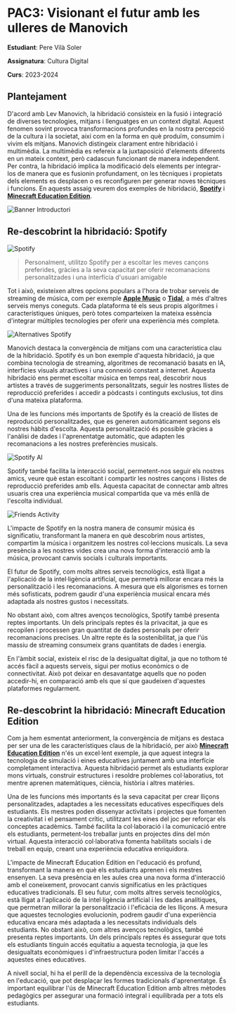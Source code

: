 # PAC3: Visionant el futur amb les ulleres de Manovich

**Estudiant**: Pere Vilà Soler

**Assignatura**: Cultura Digital

**Curs**: 2023-2024

## Plantejament

D'acord amb Lev Manovich, la hibridació consisteix en la fusió i integració de diverses tecnologies, mitjans i llenguatges en un context digital. Aquest fenomen sovint provoca transformacions profundes en la nostra percepció de la cultura i la societat, així com en la forma en què produïm, consumim i vivim els mitjans. Manovich distingeix clarament entre hibridació i multimèdia. La multimèdia es refereix a la juxtaposició d'elements diferents en un mateix context, però cadascun funcionant de manera independent. Per contra, la hibridació implica la modificació dels elements per integrar-los de manera que es fusionin profundament, on les tècniques i propietats dels elements es desplacen o es reconfiguren per generar noves tècniques i funcions. En aquests assaig veurem dos exemples de hibridació, [**Spotify**](https://open.spotify.com/intl-es) i [**Minecraft Education Edition**](https://education.minecraft.net/es-es).

![Banner Introductori](https://github.com/PereVilaSoler/PAC3_Manovich_Reloaded_Pere_Vil-/assets/170944895/c3cb10c7-9102-44e0-a05b-33e11e2d4bb6)

## Re-descobrint la hibridació: Spotify

![Spotify](https://github.com/PereVilaSoler/PAC3_Manovich_Reloaded_Pere_Vil-/assets/170944895/7cfc7aba-5ec2-4341-a983-d78b67676304)

> Personalment, utilitzo Spotify per a escoltar les meves cançons preferides, gràcies a la seva capacitat per oferir recomanacions personalitzades i una interfícia d'usuari amigable

Tot i això, existeixen altres opcions populars a l'hora de trobar serveis de streaming de música, com per exemple [**Apple Music**](https://music.apple.com/es/browse) o [**Tidal**](https://tidal.com/), a més d'altres serveis menys coneguts. Cada plataforma té els seus propis algoritmes i característiques úniques, però totes comparteixen la mateixa essència d'integrar múltiples tecnologies per oferir una experiència més completa.

![Alternatives Spotify](https://github.com/PereVilaSoler/PAC3_Manovich_Reloaded_Pere_Vil-/assets/170944895/288659a3-4bf1-4d9a-8845-cfd4befc0611)

Manovich destaca la convergència de mitjans com una característica clau de la hibridació. Spotify és un bon exemple d'aquesta hibridació, ja que combina tecnologia de streaming, algoritmes de recomanació basats en IA, interfícies visuals atractives i una connexió constant a internet. Aquesta hibridació ens permet escoltar música en temps real, descobrir nous artistes a través de suggeriments personalitzats, seguir les nostres llistes de reproducció preferides i accedir a pòdcasts i continguts exclusius, tot dins d'una mateixa plataforma.

Una de les funcions més importants de Spotify és la creació de llistes de reproducció personalitzades, que es generen automàticament segons els nostres hàbits d'escolta. Aquesta personalització és possible gràcies a l'anàlisi de dades i l'aprenentatge automàtic, que adapten les recomanacions a les nostres preferències musicals.

![Spotify AI](https://github.com/PereVilaSoler/PAC3_Manovich_Reloaded_Pere_Vil-/assets/170944895/d306e309-582f-4e57-ad11-7e0ee0c19374)

Spotify també facilita la interacció social, permetent-nos seguir els nostres amics, veure què estan escoltant i compartir les nostres cançons i llistes de reproducció preferides amb ells. Aquesta capacitat de connectar amb altres usuaris crea una experiència musical compartida que va més enllà de l'escolta individual.

![Friends Activity](https://github.com/PereVilaSoler/PAC3_Manovich_Reloaded_Pere_Vil-/assets/170944895/eeddf489-752b-4cd7-839c-1932fe8b9032)

L'impacte de Spotify en la nostra manera de consumir música és significatiu, transformant la manera en què descobrim nous artistes, compartim la música i organitzem les nostres col·leccions musicals. La seva presència a les nostres vides crea una nova forma d'interacció amb la música, provocant canvis socials i culturals importants.

El futur de Spotify, com molts altres serveis tecnològics, està lligat a l'aplicació de la intel·ligència artificial, que permetrà millorar encara més la personalització i les recomanacions. A mesura que els algorismes es tornen més sofisticats, podrem gaudir d'una experiència musical encara més adaptada als nostres gustos i necessitats.

No obstant això, com altres avenços tecnològics, Spotify també presenta reptes importants. Un dels principals reptes és la privacitat, ja que es recopilen i processen gran quantitat de dades personals per oferir recomanacions precises. Un altre repte és la sostenibilitat, ja que l'ús massiu de streaming consumeix grans quantitats de dades i energia.

En l'àmbit social, existeix el risc de la desigualtat digital, ja que no tothom té accés fàcil a aquests serveis, sigui per motius econòmics o de connectivitat. Això pot deixar en desavantatge aquells que no poden accedir-hi, en comparació amb els que sí que gaudeixen d'aquestes plataformes regularment.

## Re-descobrint la hibridació: Minecraft Education Edition

Com ja hem esmentat anteriorment, la convergència de mitjans es destaca per ser una de les característiques claus de la hibridació, per això [**Minecraft Education Edition**](https://education.minecraft.net/es-es) n'és un excel·lent exemple, ja que aquest integra la tecnologia de simulació i eines educatives juntament amb una interfície completament interactiva. Aquesta hibridació permet als estudiants explorar mons virtuals, construir estructures i resoldre problemes col·laboratius, tot mentre aprenen matemàtiques, ciència, història i altres matèries.

Una de les funcions més importants és la seva capacitat per crear lliçons personalitzades, adaptades a les necessitats educatives específiques dels estudiants. Els mestres poden dissenyar activitats i projectes que fomenten la creativitat i el pensament crític, utilitzant les eines del joc per reforçar els conceptes acadèmics. També facilita la col·laboració i la comunicació entre els estudiants, permetent-los treballar junts en projectes dins del món virtual. Aquesta interacció col·laborativa fomenta habilitats socials i de treball en equip, creant una experiència educativa enriquidora.

L'impacte de Minecraft Education Edition en l'educació és profund, transformant la manera en què els estudiants aprenen i els mestres ensenyen. La seva presència en les aules crea una nova forma d'interacció amb el coneixement, provocant canvis significatius en les pràctiques educatives tradicionals. El seu futur, com molts altres serveis tecnològics, està lligat a l'aplicació de la intel·ligència artificial i les dades analítiques, que permetran millorar la personalització i l'eficàcia de les lliçons. A mesura que aquestes tecnologies evolucionin, podrem gaudir d'una experiència educativa encara més adaptada a les necessitats individuals dels estudiants. No obstant això, com altres avenços tecnològics, també presenta reptes importants. Un dels principals reptes és assegurar que tots els estudiants tinguin accés equitatiu a aquesta tecnologia, ja que les desigualtats econòmiques i d'infraestructura poden limitar l'accés a aquestes eines educatives.

A nivell social, hi ha el perill de la dependència excessiva de la tecnologia en l'educació, que pot desplaçar les formes tradicionals d'aprenentatge. És important equilibrar l'ús de Minecraft Education Edition amb altres mètodes pedagògics per assegurar una formació integral i equilibrada per a tots els estudiants.
